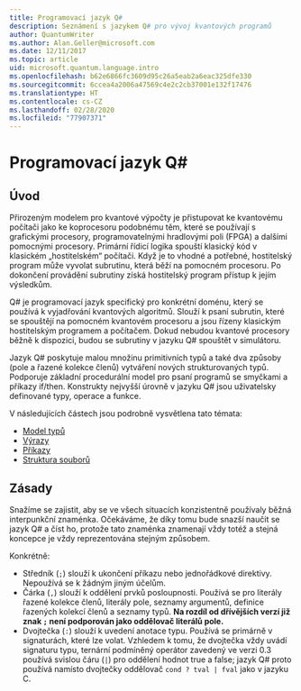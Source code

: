 ```yaml
---
title: Programovací jazyk Q#
description: Seznámení s jazykem Q# pro vývoj kvantových programů
author: QuantumWriter
ms.author: Alan.Geller@microsoft.com
ms.date: 12/11/2017
ms.topic: article
uid: microsoft.quantum.language.intro
ms.openlocfilehash: b62e6866fc3609d95c26a5eab2a6eac325dfe330
ms.sourcegitcommit: 6ccea4a2006a47569c4e2c2cb37001e132f17476
ms.translationtype: HT
ms.contentlocale: cs-CZ
ms.lasthandoff: 02/28/2020
ms.locfileid: "77907371"
---
```

# <a name="the-q-programming-language"></a>Programovací jazyk Q#

## <a name="introduction"></a>Úvod

Přirozeným modelem pro kvantové výpočty je přistupovat ke kvantovému počítači jako ke koprocesoru podobnému těm, které se používají s grafickými procesory, programovatelnými hradlovými poli (FPGA) a dalšími pomocnými procesory.
Primární řídicí logika spouští klasický kód v klasickém „hostitelském“ počítači.
Když je to vhodné a potřebné, hostitelský program může vyvolat subrutinu, která běží na pomocném procesoru.
Po dokončení provádění subrutiny získá hostitelský program přístup k jejím výsledkům.

Q# je programovací jazyk specifický pro konkrétní doménu, který se používá k vyjadřování kvantových algoritmů.
Slouží k psaní subrutin, které se spouštějí na pomocném kvantovém procesoru a jsou řízeny klasickým hostitelským programem a počítačem.
Dokud nebudou kvantové procesory běžně k dispozici, budou se subrutiny v jazyku Q# spouštět v simulátoru.

Jazyk Q# poskytuje malou množinu primitivních typů a také dva způsoby (pole a řazené kolekce členů) vytváření nových strukturovaných typů.
Podporuje základní procedurální model pro psaní programů se smyčkami a příkazy if/then.
Konstrukty nejvyšší úrovně v jazyku Q# jsou uživatelsky definované typy, operace a funkce.

V následujících částech jsou podrobně vysvětlena tato témata:
- [Model typů](xref:microsoft.quantum.language.type-model)
- [Výrazy](xref:microsoft.quantum.language.expressions)
- [Příkazy](xref:microsoft.quantum.language.statements)
- [Struktura souborů](xref:microsoft.quantum.language.file-structure)

## <a name="conventions"></a>Zásady

Snažíme se zajistit, aby se ve všech situacích konzistentně používaly běžná interpunkční znaménka.
Očekáváme, že díky tomu bude snazší naučit se jazyk Q# a číst ho, protože tato znaménka znamenají vždy totéž a stejná koncepce je vždy reprezentována stejným způsobem.

Konkrétně:

- Středník (`;`) slouží k ukončení příkazu nebo jednořádkové direktivy.
  Nepoužívá se k žádným jiným účelům.
- Čárka (`,`) slouží k oddělení prvků posloupnosti. Používá se pro literály řazené kolekce členů, literály pole, seznamy argumentů, definice řazených kolekcí členů a seznamy typů. **Na rozdíl od dřívějších verzí již znak `;` není podporován jako oddělovač literálů pole.**
- Dvojtečka (`:`) slouží k uvedení anotace typu. Používá se primárně v signaturách, které lze volat.
  Vzhledem k tomu, že dvojtečka vždy uvádí signaturu typu, ternární podmíněný operátor zavedený ve verzi 0.3 používá svislou čáru (`|`) pro oddělení hodnot true a false; jazyk Q# proto používá namísto dvojtečky oddělovač `cond ? tval | fval` jako v jazyku C.
  
